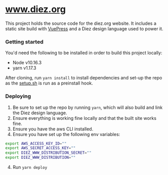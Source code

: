 # www.diez.org

This project holds the source code for the diez.org website.  It includes a static site build with [VuePress](https://vuepress.vuejs.org) and a Diez design language used to power it.

### Getting started

You'd need the following to be installed in order to build this project locally:

- Node v10.16.3
- yarn v1.17.3

After cloning, run `yarn install` to install dependencies and set-up the repo as the [setup.sh](./scripts/setup.sh) is run as a preinstall hook.

### Deploying

1. Be sure to set up the repo by running `yarn`, which will also build and link the Diez design language.
2. Ensure everything is working fine locally and that the built site works fine.
3. Ensure you have the aws CLI installed.
3. Ensure you have set up the following env variables:

```bash
export AWS_ACCESS_KEY_ID=""
export AWS_SECRET_ACCESS_KEY=""
export DIEZ_WWW_DISTRIBUTION_SECRET=""
export DIEZ_WWW_DISTRIBUTION=""
```

4. Run `yarn deploy`
